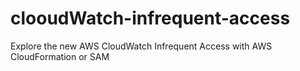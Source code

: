 # clooudWatch-infrequent-access
Explore the new AWS CloudWatch Infrequent Access with AWS CloudFormation or SAM
